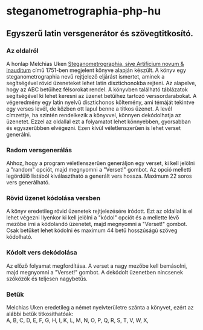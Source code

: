 # steganometrographia-php-hu

## Egyszerű latin versgenerátor és szövegtitkosító.

### Az oldalról
A honlap Melchias Uken [Steganometrographia, sive Artificium novum & inauditum](https://archive.org/details/steganometrogra00ukengoog) című 1751-ben megjelent könyve alapján készült. A könyv egy steganometrographia nevű rejtjelező eljárást ismertet, aminek a segítségével rövid üzeneteket lehet latin disztichonokba rejteni. Az alapelve, hogy az ABC betűihez félsorokat rendel. A könyvben található táblázatok segítségével ki lehet keresni az üzenet betűihez tartozó verssordarabokat. A végeredmény egy latin nyelvű disztichonos költemény, ami témáját tekintve egy verses levél, de közben ott lapul benne a titkos üzenet. A levél címzettje, ha szintén rendelkezik a könyvvel, könnyen dekódolhatja az üzenetet. Ezzel az oldallal ezt a folyamatot lehet könnyebben, gyorsabban és egyszerűbben elvégezni. Ezen kívül véletlenszerűen is lehet verset generálni.

### Radom versgenerálás
Ahhoz, hogy a program véletlenszerűen generáljon egy verset, ki kell jelölni a "random" opciót, majd megnyomni a "Verset!" gombot. Az opció melletti legördülő listából kiválasztható a generált vers hossza. Maximum 22 soros vers generálható.

### Rövid üzenet kódolása versben
A könyv eredetileg rövid üzenetek rejtjelezésére íródott. Ezt az oldallal is el lehet végezni Ilyenkor ki kell jelölni a "kódol" opciót és a mellette lévő mezőbe írni a kódolandó üzenetet, majd megnyomni a "Verset!" gombot. Csak betűket lehet kódolni és maximum 44 betű hosszúságú szöveg kódolható.

### Kódolt vers dekódolása
Az előző folyamat megfordítása. A verset a nagy mezőbe kell bemásolni, majd megnyomni a "Verset!" gombot. A dekódolt üzenetben nincsenek szóközök és teljesen nagybetűs.

### Betűk
Melchias Uken eredetileg a német nyelvterületre szánta a könyvet, ezért az alábbi betűk titkosíthatóak:  
A, B, C, D, E, F, G, H, I, K, L, M, N, O, P, Q, R, S, T, V, W, X,
